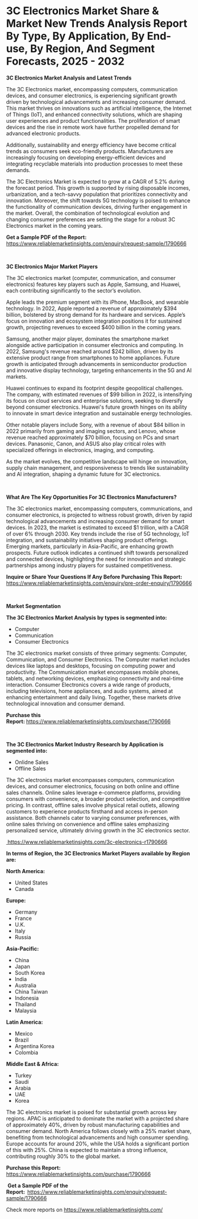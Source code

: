<p><h1>3C Electronics Market Share & Market New Trends Analysis Report By Type, By Application, By End-use, By Region, And Segment Forecasts, 2025 - 2032</h1></p><p><strong>3C Electronics Market Analysis and Latest Trends</strong></p>
<p><p>The 3C Electronics market, encompassing computers, communication devices, and consumer electronics, is experiencing significant growth driven by technological advancements and increasing consumer demand. This market thrives on innovations such as artificial intelligence, the Internet of Things (IoT), and enhanced connectivity solutions, which are shaping user experiences and product functionalities. The proliferation of smart devices and the rise in remote work have further propelled demand for advanced electronic products.</p><p>Additionally, sustainability and energy efficiency have become critical trends as consumers seek eco-friendly products. Manufacturers are increasingly focusing on developing energy-efficient devices and integrating recyclable materials into production processes to meet these demands.</p><p>The 3C Electronics Market is expected to grow at a CAGR of 5.2% during the forecast period. This growth is supported by rising disposable incomes, urbanization, and a tech-savvy population that prioritizes connectivity and innovation. Moreover, the shift towards 5G technology is poised to enhance the functionality of communication devices, driving further engagement in the market. Overall, the combination of technological evolution and changing consumer preferences are setting the stage for a robust 3C Electronics market in the coming years.</p></p>
<p><strong>Get a Sample PDF of the Report:&nbsp;</strong> <a href="https://www.reliablemarketinsights.com/enquiry/request-sample/1790666?utm_campaign=1894&utm_medium=2&utm_source=Github&utm_content=ia&utm_term=11022025&utm_id=3c-electronics">https://www.reliablemarketinsights.com/enquiry/request-sample/1790666</a></p>
<p>&nbsp;</p>
<p><strong>3C Electronics Major Market Players</strong></p>
<p><p>The 3C electronics market (computer, communication, and consumer electronics) features key players such as Apple, Samsung, and Huawei, each contributing significantly to the sector’s evolution.</p><p>Apple leads the premium segment with its iPhone, MacBook, and wearable technology. In 2022, Apple reported a revenue of approximately $394 billion, bolstered by strong demand for its hardware and services. Apple’s focus on innovation and ecosystem integration positions it for sustained growth, projecting revenues to exceed $400 billion in the coming years.</p><p>Samsung, another major player, dominates the smartphone market alongside active participation in consumer electronics and computing. In 2022, Samsung's revenue reached around $242 billion, driven by its extensive product range from smartphones to home appliances. Future growth is anticipated through advancements in semiconductor production and innovative display technology, targeting enhancements in the 5G and AI markets.</p><p>Huawei continues to expand its footprint despite geopolitical challenges. The company, with estimated revenues of $99 billion in 2022, is intensifying its focus on cloud services and enterprise solutions, seeking to diversify beyond consumer electronics. Huawei's future growth hinges on its ability to innovate in smart device integration and sustainable energy technologies.</p><p>Other notable players include Sony, with a revenue of about $84 billion in 2022 primarily from gaming and imaging sectors, and Lenovo, whose revenue reached approximately $70 billion, focusing on PCs and smart devices. Panasonic, Canon, and ASUS also play critical roles with specialized offerings in electronics, imaging, and computing.</p><p>As the market evolves, the competitive landscape will hinge on innovation, supply chain management, and responsiveness to trends like sustainability and AI integration, shaping a dynamic future for 3C electronics.</p></p>
<p>&nbsp;</p>
<p><strong>What Are The Key Opportunities For 3C Electronics Manufacturers?</strong></p>
<p><p>The 3C electronics market, encompassing computers, communications, and consumer electronics, is projected to witness robust growth, driven by rapid technological advancements and increasing consumer demand for smart devices. In 2023, the market is estimated to exceed $1 trillion, with a CAGR of over 6% through 2030. Key trends include the rise of 5G technology, IoT integration, and sustainability initiatives shaping product offerings. Emerging markets, particularly in Asia-Pacific, are enhancing growth prospects. Future outlook indicates a continued shift towards personalized and connected devices, highlighting the need for innovation and strategic partnerships among industry players for sustained competitiveness.</p></p>
<p><strong>Inquire or Share Your Questions If Any Before Purchasing This Report:</strong> <a href="https://www.reliablemarketinsights.com/enquiry/pre-order-enquiry/1790666?utm_campaign=1894&utm_medium=2&utm_source=Github&utm_content=ia&utm_term=11022025&utm_id=3c-electronics">https://www.reliablemarketinsights.com/enquiry/pre-order-enquiry/1790666</a></p>
<p>&nbsp;</p>
<p><strong>Market Segmentation</strong></p>
<p><strong>The 3C Electronics Market Analysis by types is segmented into:</strong></p>
<p><ul><li>Computer</li><li>Communication</li><li>Consumer Electronics</li></ul></p>
<p><p>The 3C electronics market consists of three primary segments: Computer, Communication, and Consumer Electronics. The Computer market includes devices like laptops and desktops, focusing on computing power and productivity. The Communication market encompasses mobile phones, tablets, and networking devices, emphasizing connectivity and real-time interaction. Consumer Electronics covers a wide range of products, including televisions, home appliances, and audio systems, aimed at enhancing entertainment and daily living. Together, these markets drive technological innovation and consumer demand.</p></p>
<p><strong>Purchase this Report:&nbsp;</strong><a href="https://www.reliablemarketinsights.com/purchase/1790666?utm_campaign=1894&utm_medium=2&utm_source=Github&utm_content=ia&utm_term=11022025&utm_id=3c-electronics">https://www.reliablemarketinsights.com/purchase/1790666</a></p>
<p>&nbsp;</p>
<p><strong>The 3C Electronics Market Industry Research by Application is segmented into:</strong></p>
<p><ul><li>Onlidne Sales</li><li>Offline Sales</li></ul></p>
<p><p>The 3C electronics market encompasses computers, communication devices, and consumer electronics, focusing on both online and offline sales channels. Online sales leverage e-commerce platforms, providing consumers with convenience, a broader product selection, and competitive pricing. In contrast, offline sales involve physical retail outlets, allowing customers to experience products firsthand and access in-person assistance. Both channels cater to varying consumer preferences, with online sales thriving on convenience and offline sales emphasizing personalized service, ultimately driving growth in the 3C electronics sector.</p></p>
<p><a href="https://www.reliablemarketinsights.com/3c-electronics-r1790666?utm_campaign=1894&utm_medium=2&utm_source=Github&utm_content=ia&utm_term=11022025&utm_id=3c-electronics">&nbsp;https://www.reliablemarketinsights.com/3c-electronics-r1790666</a></p>
<p><strong>In terms of Region, the 3C Electronics Market Players available by Region are:</strong></p>
<p>
    <p> <strong> North America: </strong>
        <ul>
            <li>United States</li>
            <li>Canada</li>
        </ul>
        </p> 
    <p> <strong> Europe: </strong>
        <ul>
            <li>Germany</li>
            <li>France</li>
            <li>U.K.</li>
            <li>Italy</li>
            <li>Russia</li>
        </ul>
        </p> 
    <p> <strong> Asia-Pacific: </strong>
        <ul>
            <li>China</li>
            <li>Japan</li>
            <li>South Korea</li>
            <li>India</li>
            <li>Australia</li>
            <li>China Taiwan</li>
            <li>Indonesia</li>
            <li>Thailand</li>
            <li>Malaysia</li>
        </ul>
        </p> 
    <p> <strong> Latin America: </strong>
        <ul>
            <li>Mexico</li>
            <li>Brazil</li>
            <li>Argentina Korea</li>
            <li>Colombia</li>
        </ul>
        </p> 
    <p> <strong> Middle East & Africa: </strong>
        <ul>
            <li>Turkey</li>
            <li>Saudi</li>
            <li>Arabia</li>
            <li>UAE</li>
            <li>Korea</li>
        </ul>
    </p>
    </p>
<p><p>The 3C electronics market is poised for substantial growth across key regions. APAC is anticipated to dominate the market with a projected share of approximately 40%, driven by robust manufacturing capabilities and consumer demand. North America follows closely with a 25% market share, benefiting from technological advancements and high consumer spending. Europe accounts for around 20%, while the USA holds a significant portion of this with 25%. China is expected to maintain a strong influence, contributing roughly 30% to the global market.</p></p>
<p><strong>Purchase this Report: </strong><a href="https://www.reliablemarketinsights.com/purchase/1790666?utm_campaign=1894&utm_medium=2&utm_source=Github&utm_content=ia&utm_term=11022025&utm_id=3c-electronics">https://www.reliablemarketinsights.com/purchase/1790666</a></p>
<p>&nbsp;<strong>Get a Sample PDF of the Report:&nbsp;&nbsp;</strong><a href="https://www.reliablemarketinsights.com/enquiry/request-sample/1790666?utm_campaign=1894&utm_medium=2&utm_source=Github&utm_content=ia&utm_term=11022025&utm_id=3c-electronics">https://www.reliablemarketinsights.com/enquiry/request-sample/1790666</a></p>
<p><strong></strong></p>
<p>Check more reports on <a href="https://www.reliablemarketinsights.com/?utm_campaign=1894&utm_medium=2&utm_source=Github&utm_content=ia&utm_term=11022025&utm_id=3c-electronics">https://www.reliablemarketinsights.com/</a></p>